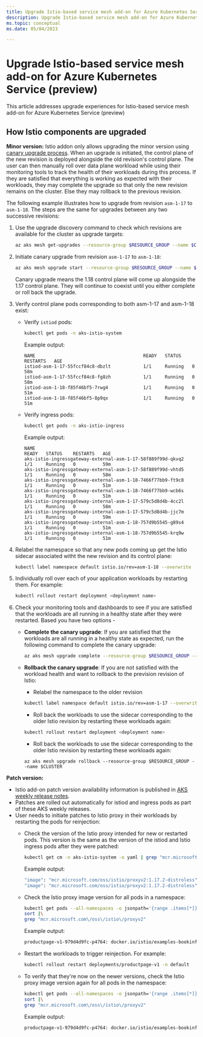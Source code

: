 ```yaml
---
title: Upgrade Istio-based service mesh add-on for Azure Kubernetes Service (preview)
description: Upgrade Istio-based service mesh add-on for Azure Kubernetes Service (preview)
ms.topic: conceptual
ms.date: 05/04/2023

---
```


# Upgrade Istio-based service mesh add-on for Azure Kubernetes Service (preview)

This article addresses upgrade experiences for Istio-based service mesh add-on for Azure Kubernetes Service (preview)

## How Istio components are upgraded

**Minor version:** Istio addon only allows upgrading the minor version using [canary upgrade process][istio-canary-upstream]. When an upgrade is initiated, the control plane of the new revision is deployed alongside the old revision's control plane. The user can then manually roll over data plane workload while using their monitoring tools to track the health of their workloads during this process. If they are satisfied that everything is working as expected with their workloads, they may complete the upgrade so that only the new revision remains on the cluster. Else they may rollback to the previous revision.

The following example illustrates how to upgrade from revision `asm-1-17` to `asm-1-18`. The steps are the same for upgrades between any two successive revisions:

1. Use the upgrade discovery command to check which revisions are available for the cluster as upgrade targets:

    ```bash
    az aks mesh get-upgrades --resource-group $RESOURCE_GROUP --name $CLUSTER
    ```

1. Initiate canary upgrade from revision `asm-1-17` to `asm-1-18`:

    ```bash
    az aks mesh upgrade start --resource-group $RESOURCE_GROUP --name $CLUSTER --revision asm-1-18
    ```

    Canary upgrade means the 1.18 control plane will come up alongside the 1.17 control plane. They will continue to coexist until you either complete or roll back the upgrade.

1. Verify control plane pods corresponding to both asm-1-17 and asm-1-18 exist:

    * Verify `istiod` pods:

        ```bash
        kubectl get pods -n aks-istio-system
        ```

        Example output:

        ```
        NAME                                        READY   STATUS    RESTARTS   AGE
        istiod-asm-1-17-55fccf84c8-dbzlt            1/1     Running   0          58m
        istiod-asm-1-17-55fccf84c8-fg8zh            1/1     Running   0          58m
        istiod-asm-1-18-f85f46bf5-7rwg4             1/1     Running   0          51m
        istiod-asm-1-18-f85f46bf5-8p9qx             1/1     Running   0          51m
        ```

    * Verify ingress pods:

        ```bash
        kubectl get pods -n aks-istio-ingress
        ```

        Example output:

        ```
        NAME                                                          READY   STATUS    RESTARTS   AGE
        aks-istio-ingressgateway-external-asm-1-17-58f889f99d-qkvq2   1/1     Running   0          59m
        aks-istio-ingressgateway-external-asm-1-17-58f889f99d-vhtd5   1/1     Running   0          58m
        aks-istio-ingressgateway-external-asm-1-18-7466f77bb9-ft9c8   1/1     Running   0          51m
        aks-istio-ingressgateway-external-asm-1-18-7466f77bb9-wcb6s   1/1     Running   0          51m
        aks-istio-ingressgateway-internal-asm-1-17-579c5d8d4b-4cc2l   1/1     Running   0          58m
        aks-istio-ingressgateway-internal-asm-1-17-579c5d8d4b-jjc7m   1/1     Running   0          59m
        aks-istio-ingressgateway-internal-asm-1-18-757d9b5545-g89s4   1/1     Running   0          51m
        aks-istio-ingressgateway-internal-asm-1-18-757d9b5545-krq9w   1/1     Running   0          51m
        ```

1. Relabel the namespace so that any new pods coming up get the Istio sidecar associated witht the new revision and its control plane:

    ```bash
    kubectl label namespace default istio.io/rev=asm-1-18 --overwrite
    ```

1. Individually roll over each of your application workloads by restarting them. For example:

    ```bash
    kubectl rollout restart deployment <deployment name>
    ```

1. Check your monitoring tools and dashboards to see if you are satisfied that the workloads are all running in a healthy state after they were restarted. Based  you have two options - 

    * **Complete the canary upgrade**: If you are satisfied that the workloads are all running in a healthy state as expected, run the following command to complete the canary upgrade:

      ```bash
      az aks mesh upgrade complete --resource-group $RESOURCE_GROUP --name $CLUSTER
      ```

    * **Rollback the canary upgrade**: If you are not satisfied with the workload health and want to rollback to the prevision revision of Istio:

      * Relabel the namespace to the older revision

      ```bash
      kubectl label namespace default istio.io/rev=asm-1-17 --overwrite
      ```

      * Roll back the workloads to use the sidecar corresponding to the older Istio revision by restarting these workloads again:

      ```bash
      kubectl rollout restart deployment <deployment name>
      ```

      * Roll back the workloads to use the sidecar corresponding to the older Istio revision by restarting these workloads again:

      ```
      az aks mesh upgrade rollback --resource-group $RESOURCE_GROUP --name $CLUSTER
      ```

**Patch version:**

* Istio add-on patch version availability information is published in [AKS weekly release notes][aks-release-notes].
* Patches are rolled out automatically for istiod and ingress pods as part of these AKS weekly releases.
* User needs to initiate patches to Istio proxy in their workloads by restarting the pods for reinjection:
  * Check the version of the Istio proxy intended for new or restarted pods. This version is the same as the version of the istiod and Istio ingress pods after they were patched:

    ```bash
    kubectl get cm -n aks-istio-system -o yaml | grep "mcr.microsoft.com\/oss\/istio\/proxyv2"
    ```

    Example output:

    ```bash
    "image": "mcr.microsoft.com/oss/istio/proxyv2:1.17.2-distroless",
    "image": "mcr.microsoft.com/oss/istio/proxyv2:1.17.2-distroless"
    ```

  * Check the Istio proxy image version for all pods in a namespace:

    ```bash
    kubectl get pods --all-namespaces -o jsonpath='{range .items[*]}{"\n"}{.metadata.name}{":\t"}{range .spec.containers[*]}{.image}{", "}{end}{end}' |\
    sort |\
    grep "mcr.microsoft.com\/oss\/istio\/proxyv2"
    ```

    Example output:

    ```bash
    productpage-v1-979d4d9fc-p4764:	docker.io/istio/examples-bookinfo-productpage-v1:1.17.0, mcr.microsoft.com/oss/istio/proxyv2:1.17.1-distroless
    ```

  * Restart the workloads to trigger reinjection. For example:

    ```bash
    kubectl rollout restart deployments/productpage-v1 -n default
    ```

  * To verify that they're now on the newer versions, check the Istio proxy image version again for all pods in the namespace:

    ```bash
    kubectl get pods --all-namespaces -o jsonpath='{range .items[*]}{"\n"}{.metadata.name}{":\t"}{range .spec.containers[*]}{.image}{", "}{end}{end}' |\
    sort |\
    grep "mcr.microsoft.com\/oss\/istio\/proxyv2"
    ```

    Example output:

    ```bash
    productpage-v1-979d4d9fc-p4764:	docker.io/istio/examples-bookinfo-productpage-v1:1.17.0, mcr.microsoft.com/oss/istio/proxyv2:1.17.2-distroless
    ```

[aks-release-notes]: https://github.com/Azure/AKS/releases
[istio-canary-upstream]: https://istio.io/latest/docs/setup/upgrade/canary/